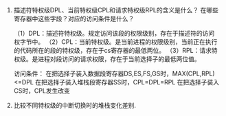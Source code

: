 1. 描述符特权级DPL、当前特权级CPL和请求特权级RPL的含义是什么？
   在哪些寄存器中这些字段？对应的访问条件是什么？
   
   （1）DPL：描述符特权级。规定访问该段的权限级别，存在于描述符的访问权字节中。
   （2）CPL：当前特权级。是当前进程的权限级别，当前正在执行的代码所在的段的特权级，存在于cs寄存器的最低两位。
   （3）RPL：请求特权级。是进程对段访问的请求权限，存在于当前选择子的最低两位值。
   
   访问条件：
      在把选择子装入数据段寄存器DS,ES,FS,GS时，MAX(CPL,RPL)<=DPL
      在把选择子装入堆栈段寄存器SS时，CPL=DPL=RPL
      在把选择子装入CS时，CPL发生改变

2. 比较不同特权级的中断切换时的堆栈变化差别.
    
    
